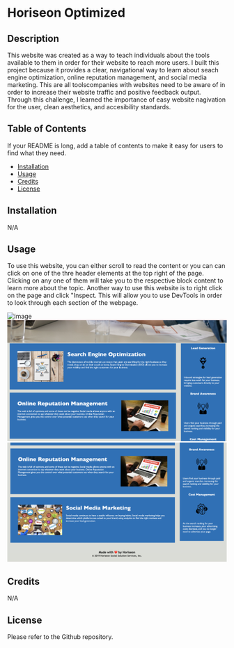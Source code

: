 # Horiseon Optimized

## Description

This website was created as a way to teach individuals about the tools available to them in order for their website to reach more users. I built this project because it provides a clear, navigational way to learn about seach engine optimization, online reputation management, and social media marketing. This are all toolscompanies with websites need to be aware of in order to increase their website traffic and positive feedback output. Through this challenge, I learned the importance of easy website nagivation for the user, clean aesthetics, and accesibility standards. 


## Table of Contents

If your README is long, add a table of contents to make it easy for users to find what they need.

- [Installation](#installation)
- [Usage](#usage)
- [Credits](#credits)
- [License](#license)

## Installation

N/A

## Usage

To use this website, you can either scroll to read the content or you can can click on one of the thre header elements at the top right of the page. Clicking on any one of them will take you to the respective block content to learn more about the topic. Another way to use this website is to right click on the page and click "Inspect. This will allow you to use DevTools in order to look through each section of the webpage. 

![image](./assets/images/top.png)
![image](./assets/images/middle.png)
![image](./assets/images/end.png)

## Credits

N/A


## License

Please refer to the Github repository.
